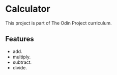 # Calculator 

This project is part of The Odin Project curriculum.

## Features

- add.
- multiply.
- subtract.
- divide.

